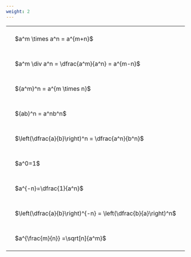 ```yaml
---
weight: 2
---
```


<style type="text/css">
#T_standard_c81c86adf1ef4907 th.col_heading {
  text-align: left;
  font-size: 1em;
}
#T_standard_c81c86adf1ef4907 td {
  text-align: left;
  font-size: 1em;
  padding: 1.5em;
}
</style>
<table id="T_standard_c81c86adf1ef4907">
  <thead>
  </thead>
  <tbody>
    <tr>
      <td id="T_standard_c81c86adf1ef4907_row0_col0" class="data row0 col0" >$a^m \times a^n = a^{m+n}$</td>
    </tr>
    <tr>
      <td id="T_standard_c81c86adf1ef4907_row1_col0" class="data row1 col0" >$a^m \div a^n = \dfrac{a^m}{a^n} = a^{m-n}$</td>
    </tr>
    <tr>
      <td id="T_standard_c81c86adf1ef4907_row2_col0" class="data row2 col0" >$(a^m)^n = a^{m \times n}$</td>
    </tr>
    <tr>
      <td id="T_standard_c81c86adf1ef4907_row3_col0" class="data row3 col0" >$(ab)^n = a^nb^n$</td>
    </tr>
    <tr>
      <td id="T_standard_c81c86adf1ef4907_row4_col0" class="data row4 col0" >$\left(\dfrac{a}{b}\right)^n = \dfrac{a^n}{b^n}$</td>
    </tr>
    <tr>
      <td id="T_standard_c81c86adf1ef4907_row5_col0" class="data row5 col0" >$a^0=1$</td>
    </tr>
    <tr>
      <td id="T_standard_c81c86adf1ef4907_row6_col0" class="data row6 col0" >$a^{-n}=\dfrac{1}{a^n}$</td>
    </tr>
    <tr>
      <td id="T_standard_c81c86adf1ef4907_row7_col0" class="data row7 col0" >$\left(\dfrac{a}{b}\right)^{-n} = \left(\dfrac{b}{a}\right)^n$</td>
    </tr>
    <tr>
      <td id="T_standard_c81c86adf1ef4907_row8_col0" class="data row8 col0" >$a^{\frac{m}{n}} =\sqrt[n]{a^m}$</td>
    </tr>
  </tbody>
</table>
